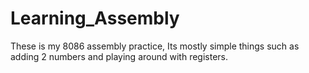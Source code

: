 # Learning_Assembly
These is my 8086 assembly practice, Its mostly simple things such as adding 2 numbers and playing around with registers.
